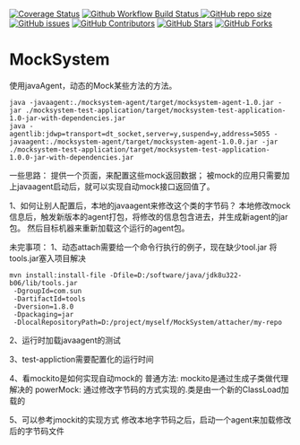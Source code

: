 <a href="https://codecov.io/gh/wangjie-fourth/MockSystem/branch/main"><img src="https://img.shields.io/codecov/c/github/wangjie-fourth/MockSystem/main?logo=codecov&logoColor=white" alt="Coverage Status"></a>
<a href="https://github.com/wangjie-fourth/MockSystem/actions/workflows/build_and_test.yaml">
<img src="https://img.shields.io/github/actions/workflow/status/wangjie-fourth/MockSystem/build_and_test.yaml?branch=main&logo=github&logoColor=white&label=fast ci" alt="Github Workflow Build Status">
</a>
<a href="https://github.com/wangjie-fourth/MockSystem"><img src="https://img.shields.io/github/repo-size/wangjie-fourth/MockSystem" alt="GitHub repo size"></a>
<a href="https://github.com/wangjie-fourth/MockSystem/issues"><img src="https://img.shields.io/github/issues/wangjie-fourth/MockSystem" alt="GitHub issues"></a>
<a href="https://github.com/wangjie-fourth/MockSystem/graphs/contributors"><img src="https://img.shields.io/github/contributors/wangjie-fourth/MockSystem" alt="GitHub Contributors"></a>
<a href="https://github.com/wangjie-fourth/MockSystem/stargazers"><img src="https://img.shields.io/github/stars/wangjie-fourth/MockSystem" alt="GitHub Stars"></a>
<a href="https://github.com/wangjie-fourth/MockSystem/fork"><img src="https://img.shields.io/github/forks/wangjie-fourth/MockSystem" alt="GitHub Forks"></a>


# MockSystem
使用javaAgent，动态的Mock某些方法的方法。
```shell
java -javaagent:./mocksystem-agent/target/mocksystem-agent-1.0.jar -jar ./mocksystem-test-application/target/mocksystem-test-application-1.0-jar-with-dependencies.jar
java -agentlib:jdwp=transport=dt_socket,server=y,suspend=y,address=5055 -javaagent:./mocksystem-agent/target/mocksystem-agent-1.0.0.jar -jar ./mocksystem-test-application/target/mocksystem-test-application-1.0.0-jar-with-dependencies.jar
```

一些思路：
提供一个页面，来配置这些mock返回数据；
被mock的应用只需要加上javaagent启动后，就可以实现自动mock接口返回值了。

1、如何让别人配置后，本地的javaagent来修改这个类的字节码？
本地修改mock信息后，触发新版本的agent打包，将修改的信息包含进去，并生成新agent的jar包。
然后目标机器来重新加载这个运行的agent包。



未完事项：
1、动态attach需要给一个命令行执行的例子，现在缺少tool.jar
将tools.jar塞入项目解决
```shell
mvn install:install-file -Dfile=D:/software/java/jdk8u322-b06/lib/tools.jar
 -DgroupId=com.sun
 -DartifactId=tools
 -Dversion=1.8.0
 -Dpackaging=jar
 -DlocalRepositoryPath=D:/project/myself/MockSystem/attacher/my-repo
```

2、运行时加载javaagent的测试

3、test-appliction需要配置化的运行时间

4、看mockito是如何实现自动mock的
普通方法: mockito是通过生成子类做代理解决的
powerMock: 通过修改字节码的方式实现的.类是由一个新的ClassLoad加载的


5、可以参考jmockit的实现方式
修改本地字节码之后，启动一个agent来加载修改后的字节码文件